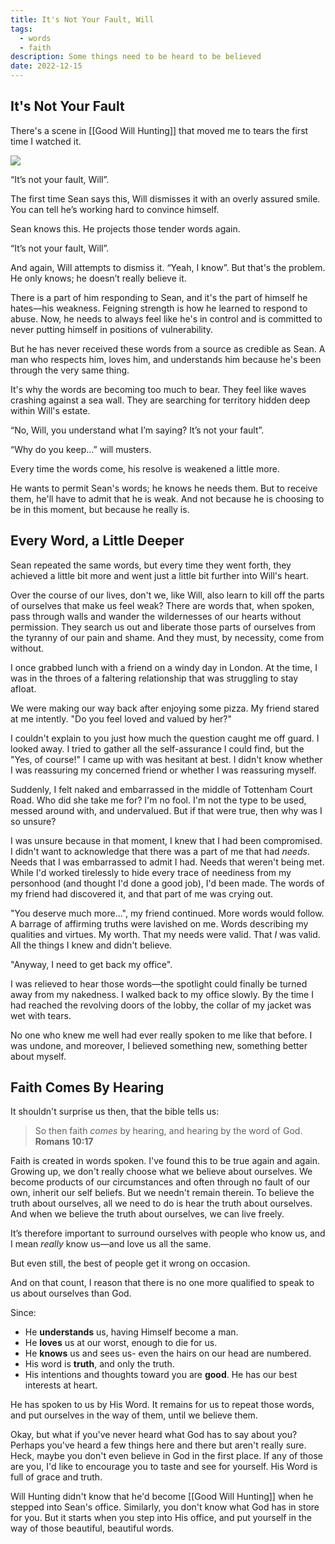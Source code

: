 ```yaml
---
title: It's Not Your Fault, Will
tags:
  - words
  - faith
description: Some things need to be heard to be believed
date: 2022-12-15
---
```


## It's Not Your Fault

There's a scene in [[Good Will Hunting]] that moved me to tears the first time I watched it.

![](https://www.youtube.com/watch?v=ZQht2yOX9Js)

“It’s not your fault, Will”.

The first time Sean says this, Will dismisses it with an overly assured smile. You can tell he’s working hard to convince himself.

Sean knows this. He projects those tender words again.

“It’s not your fault, Will”.

And again, Will attempts to dismiss it. “Yeah, I know”. But that's the problem. He only knows; he doesn’t really believe it.

There is a part of him responding to Sean, and it's the part of himself he hates—his weakness. Feigning strength is how he learned to respond to abuse. Now, he needs to always feel like he's in control and is committed to never putting himself in positions of vulnerability.

But he has never received these words from a source as credible as Sean. A man who respects him, loves him, and understands him because he's been through the very same thing.

It's why the words are becoming too much to bear. They feel like waves crashing against a sea wall. They are searching for territory hidden deep within Will's estate.

“No, Will, you understand what I’m saying? It’s not your fault”.

“Why do you keep…” will musters.

Every time the words come, his resolve is weakened a little more.

He wants to permit Sean's words; he knows he needs them. But to receive them, he'll have to admit that he is weak. And not because he is choosing to be in this moment, but because he really is.

## Every Word, a Little Deeper

Sean repeated the same words, but every time they went forth, they achieved a little bit more and went just a little bit further into Will's heart.

Over the course of our lives, don't we, like Will, also learn to kill off the parts of ourselves that make us feel weak? There are words that, when spoken, pass through walls and wander the wildernesses of our hearts without permission. They search us out and liberate those parts of ourselves from the tyranny of our pain and shame. And they must, by necessity, come from without.

I once grabbed lunch with a friend on a windy day in London. At the time, I was in the throes of a faltering relationship that was struggling to stay afloat.

We were making our way back after enjoying some pizza. My friend stared at me intently. "Do you feel loved and valued by her?"

I couldn't explain to you just how much the question caught me off guard. I looked away. I tried to gather all the self-assurance I could find, but the "Yes, of course!" I came up with was hesitant at best. I didn't know whether I was reassuring my concerned friend or whether I was reassuring myself.

Suddenly, I felt naked and embarrassed in the middle of Tottenham Court Road. Who did she take me for? I'm no fool. I'm not the type to be used, messed around with, and undervalued. But if that were true, then why was I so unsure?

I was unsure because in that moment, I knew that I had been compromised. I didn't want to acknowledge that there was a part of me that had *needs*. Needs that I was embarrassed to admit I had. Needs that weren't being met. While I'd worked tirelessly to hide every trace of neediness from my personhood (and thought I'd done a good job), I'd been made. The words of my friend had discovered it, and that part of me was crying out.

"You deserve much more...", my friend continued. More words would follow. A barrage of affirming truths were lavished on me. Words describing my qualities and virtues. My worth. That my needs were valid. That *I* was valid. All the things I knew and didn't believe.

"Anyway, I need to get back my office".

I was relieved to hear those words—the spotlight could finally be turned away from my nakedness. I walked back to my office slowly. By the time I had reached the revolving doors of the lobby, the collar of my jacket was wet with tears.

No one who knew me well had ever really spoken to me like that before. I was undone, and moreover, I believed something new, something better about myself.

## Faith Comes By Hearing

It shouldn't surprise us then, that the bible tells us:

> So then faith _comes_ by hearing, and hearing by the word of God.
> **Romans 10:17**

Faith is created in words spoken. I've found this to be true again and again. Growing up, we don't really choose what we believe about ourselves. We become products of our circumstances and often through no fault of our own, inherit our self beliefs. But we needn't remain therein. To believe the truth about ourselves, all we need to do is hear the truth about ourselves. And when we believe the truth about ourselves, we can live freely.

It’s therefore important to surround ourselves with people who know us, and I mean _really_ know us—and love us all the same.

But even still, the best of people get it wrong on occasion.

And on that count, I reason that there is no one more qualified to speak to us about ourselves than God.

Since:
- He **understands** us, having Himself become a man.
- He **loves** us at our worst, enough to die for us.
- He **knows** us and sees us- even the hairs on our head are numbered.
- His word is **truth**, and only the truth.
- His intentions and thoughts toward you are **good**. He has our best interests at heart.

He has spoken to us by His Word. It remains for us to repeat those words, and put ourselves in the way of them, until we believe them.

Okay, but what if you've never heard what God has to say about you? Perhaps you've heard a few things here and there but aren't really sure. Heck, maybe you don't even believe in God in the first place. If any of those are you, I'd like to encourage you to taste and see for yourself. His Word is full of grace and truth.

Will Hunting didn't know that he'd become [[Good Will Hunting]] when he stepped into Sean's office. Similarly, you don't know what God has in store for you. But it starts when you step into His office, and put yourself in the way of those beautiful, beautiful words.